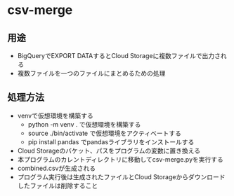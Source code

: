 # csv-merge

## 用途
- BigQueryでEXPORT DATAするとCloud Storageに複数ファイルで出力される
- 複数ファイルを一つのファイルにまとめるための処理

## 処理方法
- venvで仮想環境を構築する
    - python -m venv . で仮想環境を構築する
    - source ./bin/activate で仮想環境をアクティベートする
    - pip install pandas でpandasライブラリをインストールする
- Cloud Storageのバケット、パスをプログラムの変数に置き換える
- 本プログラムのカレントディレクトリに移動してcsv-merge.pyを実行する
- combined.csvが生成される
- プログラム実行後は生成されたファイルとCloud Storageからダウンロードしたファイルは削除すること
